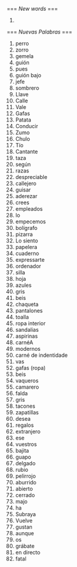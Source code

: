 === *New words* ===

1.  

=== *Nuevas Palabras* ===

1. perro
2. zorro
3. gemela
4. guión
5. pues
6. guión bajo
7. jefe
8. sombrero
9. Llave
10. Calle
11. Vale
12. Gafas
13. Patata
14. Conducir
15. Zumo
16. Chulo
17. Tío
18. Cantante
19. taza
20. según
21. razas
22. despreciable
23. callejero
24. guisar
25. aderezar
26. crees  
27. empleados
28. lo
29. empecemos
30. bolígrafo
31. pizarra
32. Lo siento
33. papelera
34. cuaderno
35. expressarte
36. ordenador
37. silla
38. hoja
39. azules
40. gris
41. beis
42. chaqueta
43. pantalones
44. toalla
45. ropa interior
46. sandalias
47. aspirinas
48. carnéA
49. modernos
50. carné de indentidade
51. vas
52. gafas (ropa)
53. beis
54. vaqueros
55. camarero
56. falda
57. gris
58. tacones
59. zapatillas
60. desea
61. regalos
62. extranjero
63. ese
64. vuestros
65. bajita
66. guapo
67. delgado
68. rubio
69. pelirrojo
70. aburrido
71. abierto
72. cerrado
73. majo
74. ha
75. Subraya
76. Vuelve
77. gustan
78. aunque
79. os
80. grábate
81. en directo
82. fatal
